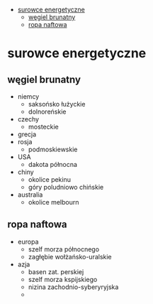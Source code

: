 - [surowce energetyczne](#surowce-energetyczne)
  - [węgiel brunatny](#w%c4%99giel-brunatny)
  - [ropa naftowa](#ropa-naftowa)

# surowce energetyczne

## węgiel brunatny

* niemcy
  * saksońsko łużyckie
  * dolnoreńskie
* czechy 
  * mosteckie
* grecja
* rosja
  * podmoskiewskie
* USA
  * dakota północna
* chiny
  * okolice pekinu
  * góry poludniowo chińskie
* australia
  * okolice melbourn
  
## ropa naftowa

* europa
  * szelf morza północnego
  * zagłębie wołżańsko-uralskie
* azja
  * basen zat. perskiej
  * szelf morza kspijskiego
  * nizina zachodnio-syberyryjska
  * 